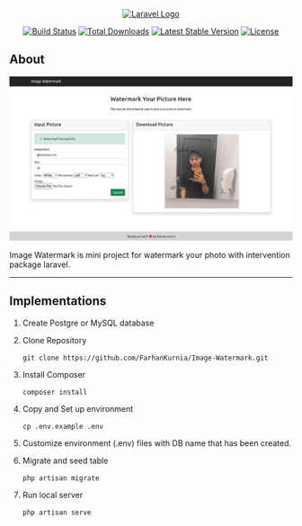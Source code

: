 <p align="center"><a href="https://laravel.com" target="_blank"><img src="https://raw.githubusercontent.com/laravel/art/master/logo-lockup/5%20SVG/2%20CMYK/1%20Full%20Color/laravel-logolockup-cmyk-red.svg" width="400" alt="Laravel Logo"></a></p>

<p align="center">
<a href="https://github.com/laravel/framework/actions"><img src="https://github.com/laravel/framework/workflows/tests/badge.svg" alt="Build Status"></a>
<a href="https://packagist.org/packages/laravel/framework"><img src="https://img.shields.io/packagist/dt/laravel/framework" alt="Total Downloads"></a>
<a href="https://packagist.org/packages/laravel/framework"><img src="https://img.shields.io/packagist/v/laravel/framework" alt="Latest Stable Version"></a>
<a href="https://packagist.org/packages/laravel/framework"><img src="https://img.shields.io/packagist/l/laravel/framework" alt="License"></a>
</p>

## About
![Example](public/assets/Image.png "Watermark")

Image Watermark is mini project for watermark your photo with intervention package laravel.

------------------------------------------------------------------------
## Implementations
1. Create Postgre or MySQL database</br>

2. Clone Repository </br>
    ```
    git clone https://github.com/FarhanKurnia/Image-Watermark.git
    ```

3. Install Composer </br>
    ```
    composer install
    ```
3. Copy and Set up environment</br>
    ```
    cp .env.example .env
    ```

4. Customize environment (.env) files with DB name that has been created.</br>

5. Migrate and seed table</br>
    ```
    php artisan migrate
    ```

6. Run local server</br>
    ```
    php artisan serve
    ```
